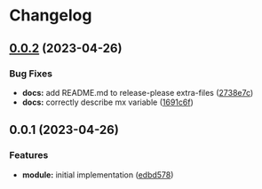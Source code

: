# Changelog

## [0.0.2](https://github.com/jimeh/terraform-cloudflare-email/compare/v0.0.1...v0.0.2) (2023-04-26)


### Bug Fixes

* **docs:** add README.md to release-please extra-files ([2738e7c](https://github.com/jimeh/terraform-cloudflare-email/commit/2738e7c7a1a456a687dc645abe3c0d6ad1abf42a))
* **docs:** correctly describe mx variable ([1691c6f](https://github.com/jimeh/terraform-cloudflare-email/commit/1691c6fa760f5a44bc30e733349294035cde502a))

## 0.0.1 (2023-04-26)


### Features

* **module:** initial implementation ([edbd578](https://github.com/jimeh/terraform-cloudflare-email/commit/edbd57893b6909fb991d0a1526e652be29ef046f))
